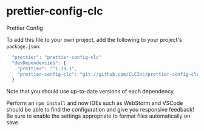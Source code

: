 # prettier-config-clc
Prettier Config

To add this file to your own project, add the following to your project's `package.json`:

```js
  "prettier": "prettier-config-clc"
  "devDependencies": {
    "prettier": "^1.19.1",
    "prettier-config-clc": "git://github.com/CLCInc/prettier-config-clc.git"
  }
```

Note that you should use up-to-date versions of each dependency.

Perform an `npm install` and now IDEs such as WebStorm and VSCode should be able to find the configuration
and give you responsive feedback! Be sure to enable the settings appropriate to format files automatically
on save.
